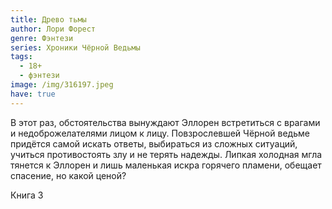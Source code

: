 ```yaml
---
title: Древо тьмы
author: Лори Форест
genre: Фэнтези
series: Хроники Чёрной Ведьмы
tags:
  - 18+
  - фэнтези
image: /img/316197.jpeg
have: true
---
```

В этот раз, обстоятельства вынуждают Эллорен встретиться с врагами и недоброжелателями лицом к лицу. Повзрослевшей Чёрной ведьме придётся самой искать ответы, выбираться из сложных ситуаций, учиться противостоять злу и не терять надежды. Липкая холодная мгла тянется к Эллорен и лишь маленькая искра горячего пламени, обещает спасение, но какой ценой? 

Книга 3